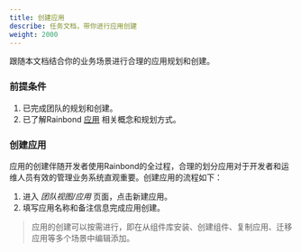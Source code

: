 ```yaml
---
title: 创建应用
describe: 任务文档，带你进行应用创建
weight: 2000
---
```


跟随本文档结合你的业务场景进行合理的应用规划和创建。

### 前提条件

1. 已完成团队的规划和创建。
2. 已了解Rainbond [应用](/docs/user-manual/concept/app/) 相关概念和规划方式。

### 创建应用

应用的创建伴随开发者使用Rainbond的全过程，合理的划分应用对于开发者和运维人员有效的管理业务系统直观重要。创建应用的流程如下：

1. 进入 *团队视图/应用* 页面，点击新建应用。
2. 填写应用名称和备注信息完成应用创建。

> 应用的创建可以按需进行，即在从组件库安装、创建组件、复制应用、迁移应用等多个场景中编辑添加。